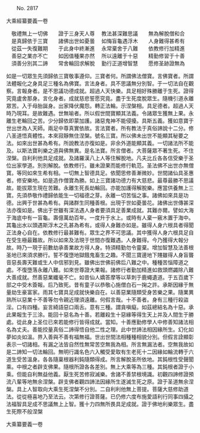 ﻿　　No. 2817

大乘經纂要義一卷

　敬禮無上一切佛　　證于三身天人尊
　教法甚深難思議　　無為解脫僧和合
　是真歸依于三寶　　諸佛出世如憂曇
　如悔盲龜遇浮木　　人身難得甚希有
　從茲一失復難期　　于此身中終漸進
　永常棄舍于八難　　依教修行加精進
　善惡之業亦不亡　　如因值種果亦然
　所以遠離于十惡　　精勤修習于十善
　須善分別其二諦　　常舍輪回求解脫
　勤行正道增智慧　　愿修圣跡證無為　

如是一切眾生先須歸依三寶敬事遵仰。三寶者何。所謂佛法僧寶。言佛寶者。所謂法體報化之身具足三種名為佛寶。言法身者。具不思議無分別智。于一切法自在觀察。言報身者。是不思議功德成就。超過人天快樂。具足相好殊勝離于生死。證得究竟盧舍那身。言化身者。成就慈悲誓愿究竟。盡于生死度脫眾生。隨機引道永離眾苦。入于母胎誕身。出家降伏魔怨。轉正法輪。示涅槃相。具足德者。超過人天時乃現耳。是故難遇。世無喻者。所以假世間寶顯其法義。令諸眾生獲無上果。永離生老輪回之苦。少分歸依即蒙加護。諸惡鬼神不能侵擾。具斯五義。獲如意寶于世出世為人天師。兩足中尊真實依故。言法寶者。所有教法于真俗諦說十二分。修八圣道悟真體性。本來寂靜無住涅槃。號名三寶。所以佛未出世不能顯其秘要之法。如來出世甚為希有。所說教法亦復如是。非余外道能顯其義。一切諸法所不能及。以斯法寶利樂之道與佛無異。是名法寶。所言僧者。大菩薩眾不著生死。不住涅槃。自利利他具足成就。及諸羅漢八上人等住解脫地。凡夫比丘各各信受樂于圣位出家學道。別別解脫。依教修行。雖未證果而能修行軌范。圣法佛不出世亦無僧寶。等同如來生希有相。一切無上智德具足。依聞思修善漸微妙。世間諸仙具圣惠者。修安樂地。如是造作僧寶為勝。如上三寶諸功德力有大慈悲。最尊最勝不思議故。能拔眾生現在苦難。永離生死長劫輪回。亦能加護得解脫樂。應當供養無上三寶。先須恭敬作禮歸依能生一切福德之芽。永離一切苦惱之事。諸佛如來具是功德。出興于世甚為希有。與諸群生同種善根。出現于世如憂曇花。諸佛出世傳甚深法亦復如是。佛出于世雖有深法遇人身者要須具足善業成就。其難亦爾。譬如大海于海底中有一盲龜。壽億萬劫百年。一度升于水上。或時有人棄一竅木置于海中。其龜出水以頭遇斯浮木之孔甚為希有。或得人身難亦如是。雖得人身六根具者得聞正法身心自在。依教修行最甚難有。眾生之界不可思議。其中獲得人身六根具足自在受生極最難故。所以如來及法現于世間亦復難遇。人身難得。今乃獲得大報分故。時乃一現于前數劫承善業故方得人身。特須精勤勿令靈棄。增加智慧及法善根　圣地已來須求勝行。誓不復墮地獄餓鬼畜生之趣。不聞三寶邊地下賤雖得人身盲聾音惡長壽天難或生人中信邪到見。雖佛出世佛前佛后八難之中。種種苦惱障道之處。不復墮落永離八難。如來世尊證大果報。諸修行者勤加精進如救頭燃蠲除八難大善成就。然善惡業纖毫不亡。如昔仙人嬌答摩等以草刺于鹿蠅遺道。于五百歲下部之中受木簽報。后乃致死。昔有童子以恭敬心施僧白石一掬之許。承斯因緣于無量劫生豪富家。雨其七寶具足成就快樂自在。以善惡業隨類受身苦樂之果。隨業異熟所以惡業十不善等勿令親近理須遠離。何假言哉。十不善者。身有三種行殺盜淫。口有四種。妄言綺語惡口兩舌。意有三種。謂貪嗔癡。如茲總結名為十惡。承此果報生于三涂。能回十惡名為十善。若離殺生十惡緣等得生天上并及人間生于勝處。從此身上圣位已來若能修行皆得成就。當知。十善應勤修學人中修善知諸法相名為丈夫。善能挍量真俗二諦得悟自他二性之理。此中世諦法相因緣所生。幻化如夢如炎如溫。界入善與不善有福無福。世出世間法相種種相貌分別。但假言詮顯彰表示一切諸相。有漏之法皆自然性無常苦空無我為相。所言無漏法者。空無我故如是二諦知一切法輪回。無明行識名色六入觸受愛取有生老死十二因緣如輪流轉于六道生受苦溫身。各各隨稟根器利鈍隨類得成。所言解脫圣所依地。其鈍根性受聲聞乘。中根之者辟支佛果。隨根所證各各差別。無上大乘等為三種。其鈍根者證于小乘。但能自利無益他義。厭生死苦修寂滅樂。舍諸不善禁根境識。初觀四諦修證預流八輩等地無余涅槃。辟支佛者觀四諦法因緣所生遂滅生死之原。證于圣道無余涅槃。具上人智取向大乘生死涅槃不分別。二自利利他無上菩提。菩薩大慈修助道法。從從極喜地乃至法云。次第修行證菩薩。已仍修六度布施愛語利行同事四攝之法福智具足成不思議無上上智。獲十力四無所畏具足成就。證于佛地利樂眾生。盡生死際不般涅槃

大乘纂要義一卷
